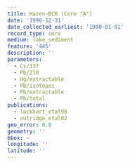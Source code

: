 ```yaml
---
title: Hazen-BCB (Core "A")
date: '1990-12-31'
date_collected_earliest: '1990-01-01'
record_type: core
medium: lake_sediment
feature: '445'
description: ''
parameters:
  - Cs/137
  - Pb/210
  - Hg/extractable
  - Pb/isotopes
  - Pb/extractable
  - Pb/total
publications:
  - lockhart_etal98
  - outridge_etal02
geo_error: 0.0
geometry: ''
bbox: ~
longitude: ''
latitude: ''
---
```

